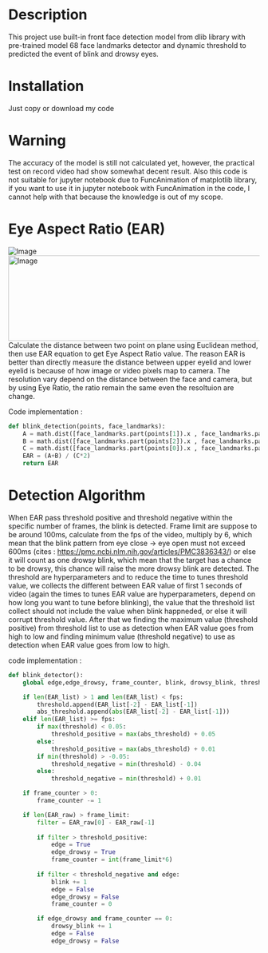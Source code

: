 # Description
This project use built-in front face detection model from dlib library with pre-trained model 68 face landmarks detector and dynamic threshold to predicted the event of blink and drowsy eyes.
# Installation
Just copy or download my code
# Warning
The accuracy of the model is still not calculated yet, however, the practical test on record video had show somewhat decent result. Also this code is not suitable for jupyter notebook due to FuncAnimation of matplotlib library, if you want to use it in jupyter notebook with FuncAnimation in the code, I cannot help with that because the knowledge is out of my scope.
# Eye Aspect Ratio (EAR)
![Image](https://github.com/user-attachments/assets/ae5b5bb8-ede7-427e-b07d-6439b5730994)
<img width="783" height="171" alt="Image" src="https://github.com/user-attachments/assets/25c0dd26-f40a-4cd7-8802-40f534a3dc58" />
Calculate the distance between two point on plane using Euclidean method, then use EAR equation to get Eye Aspect Ratio value. The reason EAR is better than directly measure the distance between upper eyelid and lower eyelid is because of how image or video pixels map to camera. The resolution vary depend on the distance between the face and camera, but by using Eye Ratio, the ratio remain the same even the resoltuion are change.

Code implementation :
```python
def blink_detection(points, face_landmarks):
    A = math.dist([face_landmarks.part(points[1]).x , face_landmarks.part(points[1]).y],[face_landmarks.part(points[5]).x , face_landmarks.part(points[5]).y])
    B = math.dist([face_landmarks.part(points[2]).x , face_landmarks.part(points[2]).y],[face_landmarks.part(points[4]).x , face_landmarks.part(points[4]).y])
    C = math.dist([face_landmarks.part(points[0]).x , face_landmarks.part(points[0]).y],[face_landmarks.part(points[3]).x , face_landmarks.part(points[3]).y])
    EAR = (A+B) / (C*2)
    return EAR
```
# Detection Algorithm
When EAR pass threshold positive and threshold negative within the specific number of frames, the blink is detected. Frame limit are suppose to be around 100ms, calculate from the fps of the video, multiply by 6, which mean that the blink pattern from eye close -> eye open must not exceed 600ms (cites : https://pmc.ncbi.nlm.nih.gov/articles/PMC3836343/) or else it will count as one drowsy blink, which mean that the target has a chance to be drowsy, this chance will raise the more drowsy blink are detected. The threshold are hyperparameters and to reduce the time to tunes threshold value, we collects the different between EAR value of first 1 seconds of video (again the times to tunes EAR value are hyperparameters, depend on how long you want to tune before blinking), the value that the threshold list collect should not include the value when blink happneded, or else it will corrupt threshold value. After that we finding the maximum value (threshold positive) from threshold list to use as detection when EAR value goes from high to low and finding minimum value (threshold negative) to use as detection when EAR value goes from low to high. 

code implementation :
```python
def blink_detector():
    global edge,edge_drowsy, frame_counter, blink, drowsy_blink, threshold_positive, threshold_negative

    if len(EAR_list) > 1 and len(EAR_list) < fps:
        threshold.append(EAR_list[-2] - EAR_list[-1])
        abs_threshold.append(abs(EAR_list[-2] - EAR_list[-1]))
    elif len(EAR_list) >= fps:
        if max(threshold) < 0.05:
            threshold_positive = max(abs_threshold) + 0.05
        else:
            threshold_positive = max(abs_threshold) + 0.01
        if min(threshold) > -0.05:
            threshold_negative = min(threshold) - 0.04
        else:
            threshold_negative = min(threshold) + 0.01

    if frame_counter > 0:
        frame_counter -= 1

    if len(EAR_raw) > frame_limit:
        filter = EAR_raw[0] - EAR_raw[-1]
        
        if filter > threshold_positive:
            edge = True
            edge_drowsy = True
            frame_counter = int(frame_limit*6)
        
        if filter < threshold_negative and edge:
            blink += 1
            edge = False
            edge_drowsy = False
            frame_counter = 0

        if edge_drowsy and frame_counter == 0:
            drowsy_blink += 1
            edge = False
            edge_drowsy = False
```
